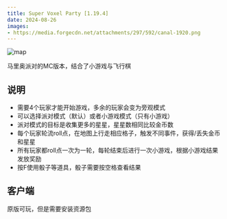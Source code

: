 ```yaml
---
title: Super Voxel Party [1.19.4]
date: 2024-08-26
images:
- https://media.forgecdn.net/attachments/297/592/canal-1920.png
---
```


![map](https://media.forgecdn.net/attachments/297/592/canal-1920.png)

马里奥派对的MC版本，结合了小游戏与飞行棋

## 说明

* 需要4个玩家才能开始游戏，多余的玩家会变为旁观模式
* 可以选择派对模式（默认）或者小游戏模式（只有小游戏）
* 派对模式的目标是收集更多的星星，星星数相同比较金币数
* 每个玩家轮流roll点，在地图上行走相应格子，触发不同事件，获得/丢失金币和星星
* 所有玩家都roll点一次为一轮，每轮结束后进行一次小游戏，根据小游戏结果发放奖励
* 按F使用骰子等道具，骰子需要按空格查看结果

## 客户端

原版可玩，<red>但是需要安装资源包</red>